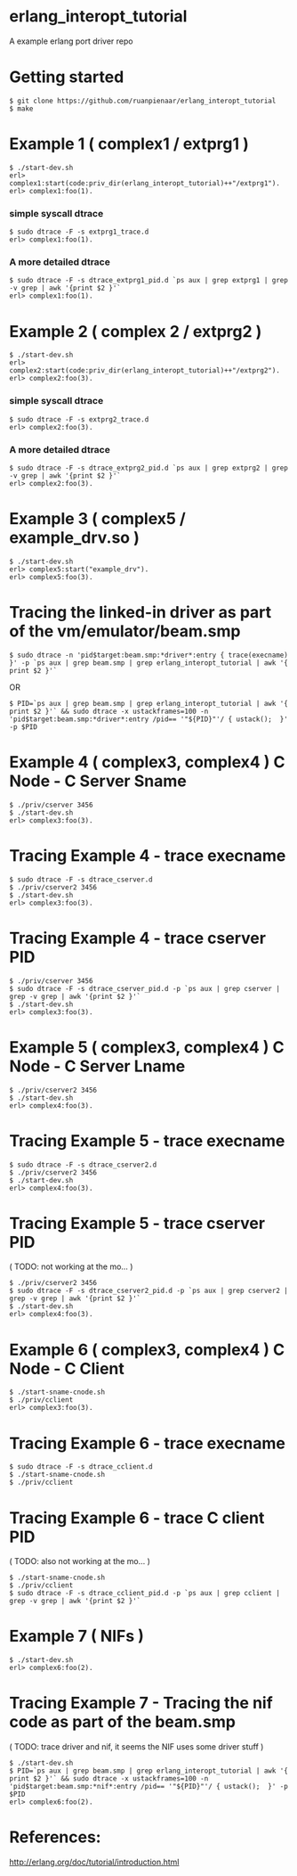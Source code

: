 # erlang_interopt_tutorial
A example erlang port driver repo

<!-- TODO: reword the data/complex/example naming convention, so that we talk about
1) port
2) erl_interface
3) linked-in port drivers
4) c nodes
5) NIFs -->

# Getting started
```
$ git clone https://github.com/ruanpienaar/erlang_interopt_tutorial
$ make
```

# Example 1 ( complex1 / extprg1 )
```
$ ./start-dev.sh
erl> complex1:start(code:priv_dir(erlang_interopt_tutorial)++"/extprg1").
erl> complex1:foo(1).
```

### simple syscall dtrace
```
$ sudo dtrace -F -s extprg1_trace.d
erl> complex1:foo(1).
```

### A more detailed dtrace
```
$ sudo dtrace -F -s dtrace_extprg1_pid.d `ps aux | grep extprg1 | grep -v grep | awk '{print $2 }'`
erl> complex1:foo(1).
```


# Example 2 ( complex 2 / extprg2 )
```
$ ./start-dev.sh
erl> complex2:start(code:priv_dir(erlang_interopt_tutorial)++"/extprg2").
erl> complex2:foo(3).
```

### simple syscall dtrace
```
$ sudo dtrace -F -s extprg2_trace.d
erl> complex2:foo(3).
```

### A more detailed dtrace
```
$ sudo dtrace -F -s dtrace_extprg2_pid.d `ps aux | grep extprg2 | grep -v grep | awk '{print $2 }'`
erl> complex2:foo(3).
```

# Example 3 ( complex5 / example_drv.so )
```
$ ./start-dev.sh
erl> complex5:start("example_drv").
erl> complex5:foo(3).
```

# Tracing the linked-in driver as part of the vm/emulator/beam.smp
```
$ sudo dtrace -n 'pid$target:beam.smp:*driver*:entry { trace(execname) }' -p `ps aux | grep beam.smp | grep erlang_interopt_tutorial | awk '{ print $2 }'`
```

OR

```
$ PID=`ps aux | grep beam.smp | grep erlang_interopt_tutorial | awk '{ print $2 }'` && sudo dtrace -x ustackframes=100 -n 'pid$target:beam.smp:*driver*:entry /pid== '"${PID}"'/ { ustack();  }' -p $PID
```

# Example 4 ( complex3, complex4 ) C Node - C Server Sname
```
$ ./priv/cserver 3456
$ ./start-dev.sh
erl> complex3:foo(3).
```

# Tracing Example 4 - trace execname
```
$ sudo dtrace -F -s dtrace_cserver.d
$ ./priv/cserver2 3456
$ ./start-dev.sh
erl> complex3:foo(3).
```

# Tracing Example 4 - trace cserver PID
```
$ ./priv/cserver 3456
$ sudo dtrace -F -s dtrace_cserver_pid.d -p `ps aux | grep cserver | grep -v grep | awk '{print $2 }'`
$ ./start-dev.sh
erl> complex3:foo(3).
```

# Example 5 ( complex3, complex4 ) C Node - C Server Lname
```
$ ./priv/cserver2 3456
$ ./start-dev.sh
erl> complex4:foo(3).
```

# Tracing Example 5 - trace execname
```
$ sudo dtrace -F -s dtrace_cserver2.d
$ ./priv/cserver2 3456
$ ./start-dev.sh
erl> complex4:foo(3).
```


# Tracing Example 5 - trace cserver PID
( TODO: not working at the mo... )
```
$ ./priv/cserver2 3456
$ sudo dtrace -F -s dtrace_cserver2_pid.d -p `ps aux | grep cserver2 | grep -v grep | awk '{print $2 }'`
$ ./start-dev.sh
erl> complex4:foo(3).
```

# Example 6 ( complex3, complex4 ) C Node - C Client
```
$ ./start-sname-cnode.sh
$ ./priv/cclient
erl> complex3:foo(3).
```

# Tracing Example 6 - trace execname
```
$ sudo dtrace -F -s dtrace_cclient.d
$ ./start-sname-cnode.sh
$ ./priv/cclient
```

# Tracing Example 6 - trace C client PID
( TODO: also not working at the mo... )
```
$ ./start-sname-cnode.sh
$ ./priv/cclient
$ sudo dtrace -F -s dtrace_cclient_pid.d -p `ps aux | grep cclient | grep -v grep | awk '{print $2 }'`
```

# Example 7 ( NIFs )

```
$ ./start-dev.sh
erl> complex6:foo(2).
```

# Tracing Example 7 - Tracing the nif code as part of the beam.smp
( TODO: trace driver and nif, it seems the NIF uses some driver stuff )
```
$ ./start-dev.sh
$ PID=`ps aux | grep beam.smp | grep erlang_interopt_tutorial | awk '{ print $2 }'` && sudo dtrace -x ustackframes=100 -n 'pid$target:beam.smp:*nif*:entry /pid== '"${PID}"'/ { ustack();  }' -p $PID
erl> complex6:foo(2).
```


# References:
http://erlang.org/doc/tutorial/introduction.html
